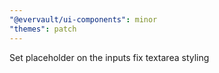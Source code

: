 ```yaml
---
"@evervault/ui-components": minor
"themes": patch
---
```


Set placeholder on the inputs fix textarea styling
